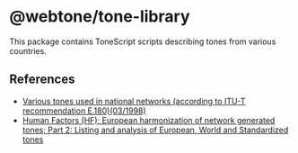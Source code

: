 # @webtone/tone-library

This package contains ToneScript scripts describing tones from various countries.

## References

- [Various tones used in national networks (according to ITU-T recommendation E.180)(03/1998)](https://www.itu.int/ITU-T/inr/forms/files/tones-0203.pdf)
- [Human Factors (HF); European harmonization of network generated tones; Part 2: Listing and analysis of European, World and Standardized tones](https://www.etsi.org/deliver/etsi_tr/101000_101099/10104102/01.01.01_60/tr_10104102v010101p.pdf)
